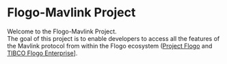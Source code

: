 # 	Flogo-Mavlink Project

Welcome to the Flogo-Mavlink Project.<br>
The goal of this project is to enable developers to access all the features of the Mavlink protocol from within the Flogo ecosystem ([Project Flogo](https://flogo.io) and [TIBCO Flogo Enterprise](https://www.tibco.com/products/tibco-flogo)].<br>
<br>


